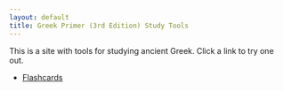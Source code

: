 ```yaml
---
layout: default 
title: Greek Primer (3rd Edition) Study Tools
---
```


This is a site with tools for studying ancient Greek. Click a link to try one out.

* [Flashcards](/flashcards)
